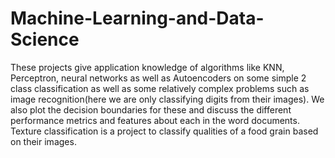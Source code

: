 # Machine-Learning-and-Data-Science

These projects give application knowledge of algorithms like KNN, Perceptron, neural networks as well as Autoencoders on some simple 2 class classification as well as some relatively complex problems such as image recognition(here we are only classifying digits from their images). We also plot the decision boundaries for these and discuss the different performance metrics and features about each in the word documents.
Texture classification is a project to classify qualities of a food grain based on their images.
